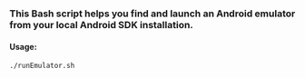 ### This Bash script helps you find and launch an Android emulator from your local Android SDK installation.


#### Usage:

```
./runEmulator.sh
```
